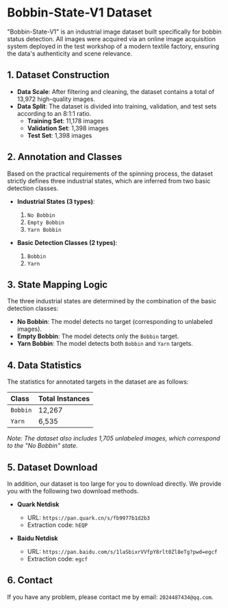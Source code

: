 # Bobbin-State-V1 Dataset

"Bobbin-State-V1" is an industrial image dataset built specifically for bobbin status detection. All images were acquired via an online image acquisition system deployed in the test workshop of a modern textile factory, ensuring the data's authenticity and scene relevance.

## 1. Dataset Construction

* **Data Scale**: After filtering and cleaning, the dataset contains a total of 13,972 high-quality images.
* **Data Split**: The dataset is divided into training, validation, and test sets according to an 8:1:1 ratio.
    * **Training Set**: 11,178 images
    * **Validation Set**: 1,398 images
    * **Test Set**: 1,398 images

## 2. Annotation and Classes

Based on the practical requirements of the spinning process, the dataset strictly defines three industrial states, which are inferred from two basic detection classes.

* **Industrial States (3 types)**:
    1.  `No Bobbin`
    2.  `Empty Bobbin`
    3.  `Yarn Bobbin`

* **Basic Detection Classes (2 types)**:
    1.  `Bobbin`
    2.  `Yarn`

## 3. State Mapping Logic

The three industrial states are determined by the combination of the basic detection classes:

* **No Bobbin**: The model detects no target (corresponding to unlabeled images).
* **Empty Bobbin**: The model detects only the `Bobbin` target.
* **Yarn Bobbin**: The model detects both `Bobbin` and `Yarn` targets.

## 4. Data Statistics

The statistics for annotated targets in the dataset are as follows:

| Class | Total Instances |
| :--- | :--- |
| `Bobbin` | 12,267 |
| `Yarn` | 6,535 |

*Note: The dataset also includes 1,705 unlabeled images, which correspond to the "No Bobbin" state.*

## 5. Dataset Download

In addition, our dataset is too large for you to download directly. We provide you with the following two download methods.

* **Quark Netdisk**
    * URL: `https://pan.quark.cn/s/fb9977b1d2b3`
    * Extraction code: `hEQP`

* **Baidu Netdisk**
    * URL: `https://pan.baidu.com/s/1laSbixrVVfpY8rlt0Zl8eTg?pwd=egcf`
    * Extraction code: `egcf`

## 6. Contact

If you have any problem, please contact me by email: `2024487434@qq.com`.
